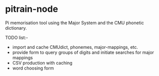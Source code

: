 # pitrain-node
Pi memorisation tool using the Major System and the CMU phonetic dictionary.

TODO list:-
* import and cache CMUdict, phonemes, major-mappings, etc.
* provide form to query groups of digits and initiate searches for major mappings
* CSV production with caching
* word choosing form


